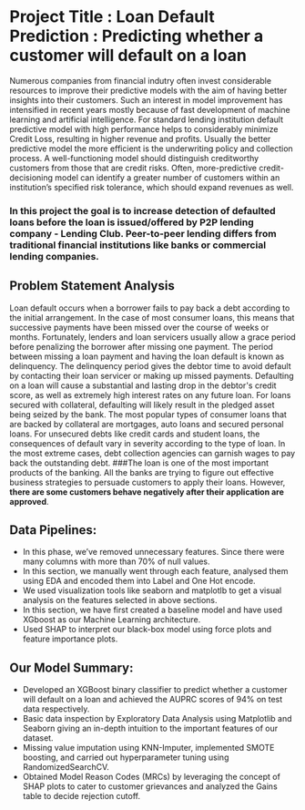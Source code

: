 # Project Title : Loan Default Prediction : Predicting whether a customer will default on a loan #
Numerous companies from financial indutry often invest considerable resources to improve their predictive models with the aim of having better insights into their customers. Such an interest in model improvement has intensified in recent years mostly because of fast development of machine learning and artificial intelligence. For standard lending institution default predictive model with high performance helps to considerably minimize Credit Loss, resulting in higher revenue and profits. Usually the better predictive model the more efficient is the underwriting policy and collection process. A well-functioning model should distinguish creditworthy customers from those that are credit risks. Often, more-predictive credit-decisioning model can identify a greater number of customers within an institution’s specified risk tolerance, which should expand revenues as well.

### In this project the goal is to increase detection of defaulted loans before the loan is issued/offered by P2P lending company - Lending Club. Peer-to-peer lending differs from traditional financial institutions like banks or commercial lending companies.



## **Problem Statement Analysis**
Loan default occurs when a borrower fails to pay back a debt according to the initial arrangement. In the case of most consumer loans, this means that successive payments have been missed over the course of weeks or months. Fortunately, lenders and loan servicers usually allow a grace period before penalizing the borrower after missing one payment. The period between missing a loan payment and having the loan default is known as delinquency. The delinquency period gives the debtor time to avoid default by contacting their loan servicer or making up missed payments.
Defaulting on a loan will cause a substantial and lasting drop in the debtor's credit score, as well as extremely high interest rates on any future loan. For loans secured with collateral, defaulting will likely result in the pledged asset being seized by the bank. The most popular types of consumer loans that are backed by collateral are mortgages, auto loans and secured personal loans. For unsecured debts like credit cards and student loans, the consequences of default vary in severity according to the type of loan. In the most extreme cases, debt collection agencies can garnish wages to pay back the outstanding debt.
###The loan is one of the most important products of the banking. All the banks are trying to figure out effective business strategies to persuade customers to apply their loans. However, **there are some customers behave negatively after their application are approved**.


## **Data Pipelines:**
* In this phase, we’ve removed unnecessary features. Since there were many columns with more than 70% of null values.
* In this section, we manually went through each feature, analysed them using EDA and encoded them into Label and One Hot encode.
* We used visualization tools like seaborn and matplotlb to get a visual analysis on the features selected in above sections.
* In this section, we have first created a baseline model and have used XGboost as our Machine Learning architecture. 
* Used SHAP to interpret our black-box model using force plots and feature importance plots.


## Our Model Summary:
* Developed an XGBoost binary classifier to predict whether a customer will default on a loan and achieved the AUPRC scores of 94% on test data respectively.
* Basic data inspection by Exploratory Data Analysis using Matplotlib and Seaborn giving an in-depth intuition to the important features of our dataset.
* Missing value imputation using KNN-Imputer, implemented SMOTE boosting, and carried out hyperparameter tuning using RandomizedSearchCV.
* Obtained Model Reason Codes (MRCs) by leveraging the concept of SHAP plots to cater to customer grievances and analyzed the Gains table to decide rejection cutoff.
